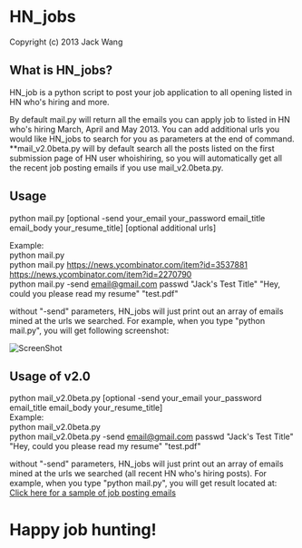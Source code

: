 HN_jobs
=======

Copyright (c) 2013 Jack Wang  
  
What is HN_jobs?
-------------  
HN_job is a python script to post your job application to all opening listed in HN who's hiring and more.  
  
By default mail.py will return all the emails you can apply job to listed in HN who's hiring March, April and May 2013. You can add additional urls you would like HN_jobs to search for you as parameters at the end of command.  
**mail_v2.0beta.py will by default search all the posts listed on the first submission page of HN user whoishiring, so you will automatically get all the recent job posting emails if you use mail_v2.0beta.py.  


Usage  
-------------  
python mail.py [optional -send your_email your_password email_title email_body your_resume_title] [optional additional urls]  

Example:  
python mail.py   
python mail.py https://news.ycombinator.com/item?id=3537881 https://news.ycombinator.com/item?id=2270790  
python mail.py -send email@gmail.com passwd "Jack's Test Title" "Hey, could you please read my resume" "test.pdf"  
  
without "-send" parameters, HN_jobs will just print out an array of emails mined at the urls we searched. For example, when you type "python mail.py", you will get following screenshot:  
  
![ScreenShot](https://raw.github.com/jw2013/HN_jobs/master/screenshot/screenshot.png)
  
  
Usage of v2.0
-------------  
python mail_v2.0beta.py [optional -send your_email your_password email_title email_body your_resume_title]  
Example:  
python mail_v2.0beta.py  
python mail_v2.0beta.py -send email@gmail.com passwd "Jack's Test Title" "Hey, could you please read my resume" "test.pdf"  
  
without "-send" parameters, HN_jobs will just print out an array of emails mined at the urls we searched (all recent HN who's hiring posts). For example, when you type "python mail.py", you will get result located at:  
[Click here for a sample of job posting emails](https://raw.github.com/jw2013/HN_jobs/master/test_result/mail_v2.0beta_result.txt)  

  
Happy job hunting!  
=======
